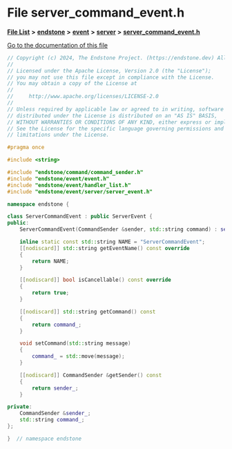 

# File server\_command\_event.h

[**File List**](files.md) **>** [**endstone**](dir_6cf277b678674f97c7a2b6b3b2447b33.md) **>** [**event**](dir_f1d783c0ad83ee143d16e768ebca51c8.md) **>** [**server**](dir_77022909323d5ad872c4820a738a5429.md) **>** [**server\_command\_event.h**](server__command__event_8h.md)

[Go to the documentation of this file](server__command__event_8h.md)


```C++
// Copyright (c) 2024, The Endstone Project. (https://endstone.dev) All Rights Reserved.
//
// Licensed under the Apache License, Version 2.0 (the "License");
// you may not use this file except in compliance with the License.
// You may obtain a copy of the License at
//
//     http://www.apache.org/licenses/LICENSE-2.0
//
// Unless required by applicable law or agreed to in writing, software
// distributed under the License is distributed on an "AS IS" BASIS,
// WITHOUT WARRANTIES OR CONDITIONS OF ANY KIND, either express or implied.
// See the License for the specific language governing permissions and
// limitations under the License.

#pragma once

#include <string>

#include "endstone/command/command_sender.h"
#include "endstone/event/event.h"
#include "endstone/event/handler_list.h"
#include "endstone/event/server/server_event.h"

namespace endstone {

class ServerCommandEvent : public ServerEvent {
public:
    ServerCommandEvent(CommandSender &sender, std::string command) : sender_(sender), command_(std::move(command)) {}

    inline static const std::string NAME = "ServerCommandEvent";
    [[nodiscard]] std::string getEventName() const override
    {
        return NAME;
    }

    [[nodiscard]] bool isCancellable() const override
    {
        return true;
    }

    [[nodiscard]] std::string getCommand() const
    {
        return command_;
    }

    void setCommand(std::string message)
    {
        command_ = std::move(message);
    }

    [[nodiscard]] CommandSender &getSender() const
    {
        return sender_;
    }

private:
    CommandSender &sender_;
    std::string command_;
};

}  // namespace endstone
```


